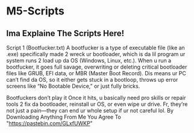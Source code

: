 # M5-Scripts

## Ima Explaine The Scripts Here!

Script 1 (Bootfucker.txt)
A bootfucker is a type of executable file (like an .exe) specifically made 2 wreck ur bootloader, which is da lil program ur system runs 2 load up da OS (Windows, Linux, etc.). When u run a bootfucker, it goes full savage, overwriting or deleting critical bootloader files like GRUB, EFI data, or MBR (Master Boot Record). Dis means ur PC can’t find da OS, so it either gets stuck in a bootloop, throws up error screens like “No Bootable Device,” or just fully bricks.

Bootfuckers don’t play it Once it hits, u basically need pro skills or repair tools 2 fix da bootloader, reinstall ur OS, or even wipe ur drive. Fr, they’re not just a pain—they can end ur whole setup if ur not careful lol.
By Downloading Anything From Me You Agree To "https://pastebin.com/GLxfUWKP"
